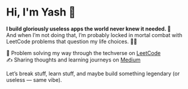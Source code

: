 # Hi, I'm Yash 👋  
**I build gloriously useless apps the world never knew it needed. 🚀**  
And when I’m not doing that, I’m probably locked in mortal combat with LeetCode problems that question my life choices. 🧩🔥

🧠 Problem solving my way through the techverse on [LeetCode](https://www.leetcode.com/u/notoriousmb10)  
✍️ Sharing thoughts and learning journeys on [Medium](https://medium.com/@yash_mb10)

Let’s break stuff, learn stuff, and maybe build something legendary (or useless — same vibe).
